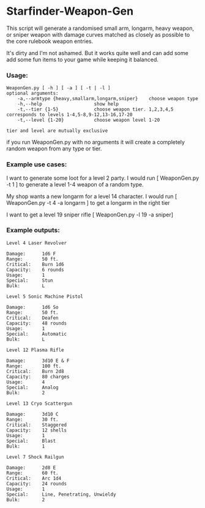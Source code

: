 # Starfinder-Weapon-Gen
This script will generate a randomised small arm, longarm, heavy weapon, or sniper weapon with damage curves matched as closely as possible to the core rulebook weapon entries.

It's dirty and I'm not ashamed. But it works quite well and can add some add some fun items to your game while keeping it balanced.

### Usage: 

	WeaponGen.py [ -h ] [ -a ] [ -t | -l ]
	optional arguments:
		-a,--armtype {heavy,smallarm,longarm,sniper}	choose weapon type
		-h,--help					show help
		-t,--tier {1-5}				choose weapon tier. 1,2,3,4,5 corresponds to levels 1-4,5-8,9-12,13-16,17-20
		-t,--level {1-20}			choose weapon level 1-20
	
	tier and level are mutually exclusive

	
if you run WeaponGen.py with no arguments it will create a completely random weapon from any type or tier.

### Example use cases:

I want to generate some loot for a level 2 party. I would run [ WeaponGen.py -t 1 ] to generate a level 1-4 weapon of a random type.

My shop wants a new longarm for a level 14 character. I would run [ WeaponGen.py -t 4 -a longarm ] to get a longarm in the right tier

I want to get a level 19 sniper rifle [ WeaponGen.py -l 19 -a sniper]

### Example outputs:

	Level 4 Laser Revolver

	Damage:      1d6 F
	Range:       50 ft.
	Critical:    Burn 1d6
	Capacity:    6 rounds
	Usage:       1
	Special:     Stun
	Bulk:        L
	
	Level 5 Sonic Machine Pistol

	Damage:      1d6 So
	Range:       50 ft.
	Critical:    Deafen
	Capacity:    48 rounds
	Usage:       1
	Special:     Automatic
	Bulk:        L
	
	Level 12 Plasma Rifle

	Damage:      3d10 E & F
	Range:       100 ft.
	Critical:    Burn 2d8
	Capacity:    80 charges
	Usage:       4
	Special:     Analog
	Bulk:        2

	Level 13 Cryo Scattergun

	Damage:      3d10 C
	Range:       30 ft.
	Critical:    Staggered
	Capacity:    12 shells
	Usage:       1
	Special:     Blast
	Bulk:        1
	
	Level 7 Shock Railgun

	Damage:      2d8 E
	Range:       60 ft.
	Critical:    Arc 1d4
	Capacity:    24 rounds
	Usage:       1
	Special:     Line, Penetrating, Unwieldy
	Bulk:        2

